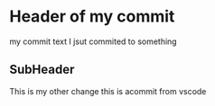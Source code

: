 # Header of my commit
my commit text
I jsut commited to something

## SubHeader
This is my other change
this is acommit from vscode
